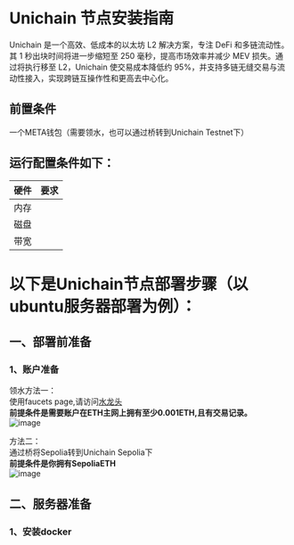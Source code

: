# Unichain 节点安装指南  

Unichain 是一个高效、低成本的以太坊 L2 解决方案，专注 DeFi 和多链流动性。其 1 秒出块时间将进一步缩短至 250 毫秒，提高市场效率并减少 MEV 损失。通过将执行移至 L2，Unichain 使交易成本降低约 95%，并支持多链无缝交易与流动性接入，实现跨链互操作性和更高去中心化。  

## 前置条件  
一个META钱包（需要领水，也可以通过桥转到Unichain Testnet下）  

## 运行配置条件如下：  
|  硬件   |  要求   |
|:----:|:----:|
|   内存  |     |
|   磁盘  |     |
|   带宽  |     |


# 以下是Unichain节点部署步骤（以ubuntu服务器部署为例）：  
## 一、部署前准备  
### 1、账户准备  
领水方法一：  
使用faucets page,请访问[水龙头](https://faucet.quicknode.com/unichain/sepolia)  
**前提条件是需要账户在ETH主网上拥有至少0.001ETH,且有交易记录。**  
![image](https://github.com/user-attachments/assets/921fc925-0838-4a8b-af8f-c73f8fe1db4a)  

方法二：  
通过桥将Sepolia转到Unichain Sepolia下  
**前提条件是你拥有SepoliaETH**   
![image](https://github.com/user-attachments/assets/7fb0918a-465a-4f1e-8c41-970670af5d29)   

## 二、服务器准备  
### 1、安装docker
